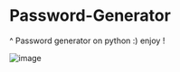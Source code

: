 # Password-Generator
^ Password generator on python :) enjoy ! 

![image](https://user-images.githubusercontent.com/93951519/169828878-c7dee2c4-0a83-472f-975f-8c8509ca1ffc.png)
